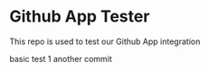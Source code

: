 # Github App Tester

This repo is used to test our Github App integration

basic test 1
another commit
